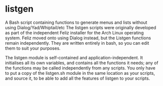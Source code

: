 # listgen
A Bash script containing functions to generate menus and lists without using Dialog/Yad/Whiptail/etc
The listgen scripts were originally developed as part of the independent Feliz installer for the Arch Linux operating system. Feliz moved onto using Dialog instead, but the Listgen functions remain independently. They are written entirely in bash, so you can edit them to suit your purposes.

The listgen module is self-contained and application-independent. It initialises all its own variables, and contains all the functions it needs; any of the functions may be called independently from any scripts. You only have to put a copy of the listgen.sh module in the same location as your scripts, and source it, to be able to add all the features of listgen to your scripts.
